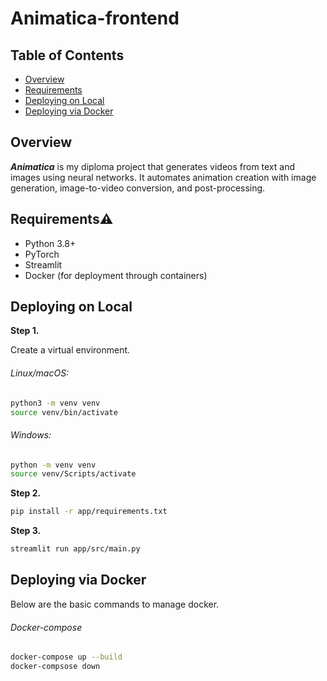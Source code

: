 # Animatica-frontend

## Table of Contents

- [Overview](#overview)
- [Requirements](#requirements)
- [Deploying on Local](#deploying-on-local)
- [Deploying via Docker](#deploying-via-docker)


## Overview

***Animatica*** is my diploma project that generates videos from text and 
images using neural networks. It automates animation creation with image generation,
image-to-video conversion, and post-processing.


## Requirements⚠️

- Python 3.8+
- PyTorch
- Streamlit
- Docker (for deployment through containers)


## Deploying on Local

**Step 1.**

Create a virtual environment.

###### *Linux/macOS:*

```bash
python3 -m venv venv
source venv/bin/activate
```

###### *Windows:*

```bash
python -m venv venv
source venv/Scripts/activate
```

**Step 2.**

```bash
pip install -r app/requirements.txt
```

**Step 3.**

```bash
streamlit run app/src/main.py
```


## Deploying via Docker

Below are the basic commands to manage docker.

###### Docker-compose

```bash
docker-compose up --build
docker-compsose down
```
